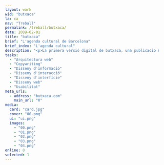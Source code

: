```yaml
---
layout: work
wid: "butxaca"
la: ca
nav: "Treball"
permalink: /treball/butxaca/
date: 2009-02-01
title: "butxaca"
brief: "L'agenda cultural de Barcelona"
brief_index: "L'agenda cultural"
description: "<p>La primera versió digital de butxaca, una publicació mensual gratuïta que detalla cada mes l'agenda cultural de Barcelona.</p>"
tasks:
  - "Arquitectura web"
  - "Copywriting"
  - "Disseny d'informació"
  - "Disseny d'interacció"
  - "Disseny d'interfície"
  - "Disseny web"
  - "Usabilitat"
meta_urls:
  - address: "butxaca.com"
    main_url: "0"
media:
  card: "card.jpg"
  cover: "00.png"
  ui: "ui.png"
  images:
    - "00.png"
    - "01.png"
    - "02.png"
    - "03.png"
    - "04.png"
online: 0
selected: 1
---
```


